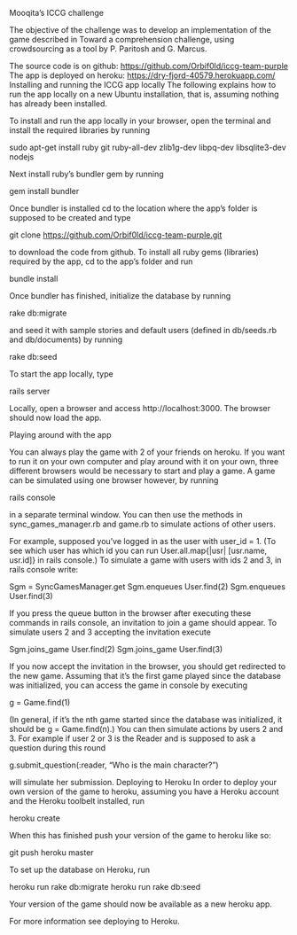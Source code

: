 Mooqita’s ICCG challenge

The objective of the challenge was to develop an implementation of the game described in Toward a comprehension challenge, using crowdsourcing as a tool by P. Paritosh and G. Marcus.

The source code is on github: https://github.com/Orbif0ld/iccg-team-purple
The app is deployed on heroku: https://dry-fjord-40579.herokuapp.com/
Installing and running the ICCG app locally
The following explains how to run the app locally on a new Ubuntu installation, that is, assuming nothing has already been installed.

To install and run the app locally in your browser, open the terminal and install the required libraries by running

sudo apt-get install ruby git ruby-all-dev zlib1g-dev libpq-dev libsqlite3-dev nodejs

Next install ruby’s bundler gem by running

gem install bundler

Once bundler is installed cd to the location where the app’s folder is supposed to be created and type

git clone https://github.com/Orbif0ld/iccg-team-purple.git

to download the code from github. To install all ruby gems (libraries) required by the app, cd to the app’s folder and run

bundle install

Once bundler has finished, initialize the database by running

rake db:migrate

and seed it with sample stories and default users (defined in db/seeds.rb and db/documents) by running

rake db:seed

To start the app locally, type

rails server

Locally, open a browser and access http://localhost:3000. The browser should now load the app.

Playing around with the app

You can always play the game with 2 of your friends on heroku. If you want to run it on your own computer and play around with it on your own, three different browsers would be necessary to start and play a game. A game can be simulated using one browser however, by running

rails console

in a separate terminal window. You can then use the methods in sync_games_manager.rb and game.rb to simulate actions of other users.

For example, supposed you’ve logged in as the user with user_id = 1. (To see which user has which id you can run User.all.map{|usr| [usr.name, usr.id]} in rails console.) To simulate a game with users with ids 2 and 3, in rails console write:

Sgm = SyncGamesManager.get
Sgm.enqueues User.find(2)
Sgm.enqueues User.find(3)

If you press the queue button in the browser after executing these commands in rails console, an invitation to join a game should appear. To simulate users 2 and 3 accepting the invitation execute

Sgm.joins_game User.find(2)
Sgm.joins_game User.find(3)

If you now accept the invitation in the browser, you should get redirected to the new game. Assuming that it’s the first game played since the database was initialized, you can access the game in console by executing

g = Game.find(1)

(In general, if it’s the nth game started since the database was initialized, it should be g = Game.find(n).) You can then simulate actions by users 2 and 3. For example if user 2 or 3 is the Reader and is supposed to ask a question during this round

g.submit_question(:reader, “Who is the main character?”)

will simulate her submission.
Deploying to Heroku
In order to deploy your own version of the game to heroku, assuming you have a Heroku account and the Heroku toolbelt installed, run

heroku create

When this has finished push your version of the game to heroku like so:

git push heroku master

To set up the database on Heroku, run

heroku run rake db:migrate
heroku run rake db:seed

Your version of the game should now be available as a new heroku app.

For more information see deploying to Heroku.
